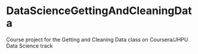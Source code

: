 # DataScienceGettingAndCleaningData
Course project for the Getting and Cleaning Data class on Coursera/JHPU Data Science track
